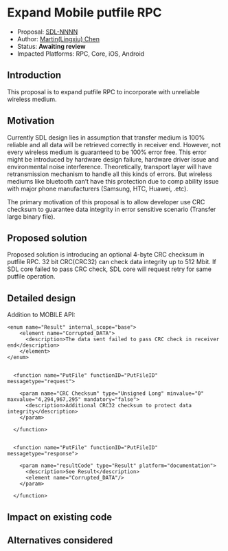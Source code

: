 
# Expand Mobile putfile RPC

* Proposal: [SDL-NNNN](NNNN-filename.md)
* Author: [Martin(Lingxiu) Chen]( https://github.com/lchen139)
* Status: **Awaiting review**
* Impacted Platforms: RPC, Core, iOS, Android

## Introduction

This proposal is to expand putfile RPC to incorporate with unreliable wireless medium.

## Motivation

Currently SDL design lies in assumption that transfer medium is 100% reliable and all data will be retrieved correctly in receiver end. However, not every wireless medium is guaranteed to be 100% error free. This error might be introduced by hardware design failure, hardware driver issue and environmental noise interference. Theoretically, transport layer will have retransmission mechanism to handle all this kinds of errors. But wireless mediums like bluetooth can’t have this protection due to comp ability issue with major phone manufacturers (Samsung, HTC, Huawei, .etc).  

The primary motivation of this proposal is to allow developer use CRC checksum to guarantee data integrity in error sensitive scenario (Transfer large binary file).


## Proposed solution

Proposed solution is introducing an optional 4-byte CRC checksum in putfile RPC. 32 bit CRC(CRC32) can check data integrity up to 512 Mbit. If SDL core failed to pass CRC check, SDL core will request retry for same putfile operation.

## Detailed design

Addition to MOBILE API:
```
<enum name="Result" internal_scope="base">
    <element name="Corrupted_DATA">
      <description>The data sent failed to pass CRC check in receiver end</description>
    </element>
</enum>


  <function name="PutFile" functionID="PutFileID" messagetype="request">

    <param name="CRC Checksum" type="Unsigned Long" minvalue="0" maxvalue="4,294,967,295" mandatory="false">
      <description>Additional CRC32 checksum to protect data integrity</description>
    </param>

  </function>
  
 
  <function name="PutFile" functionID="PutFileID" messagetype="response">

    <param name="resultCode" type="Result" platform="documentation">
      <description>See Result</description>
      <element name="Corrupted_DATA"/>
    </param>

  </function> 
```

  
## Impact on existing code


## Alternatives considered

